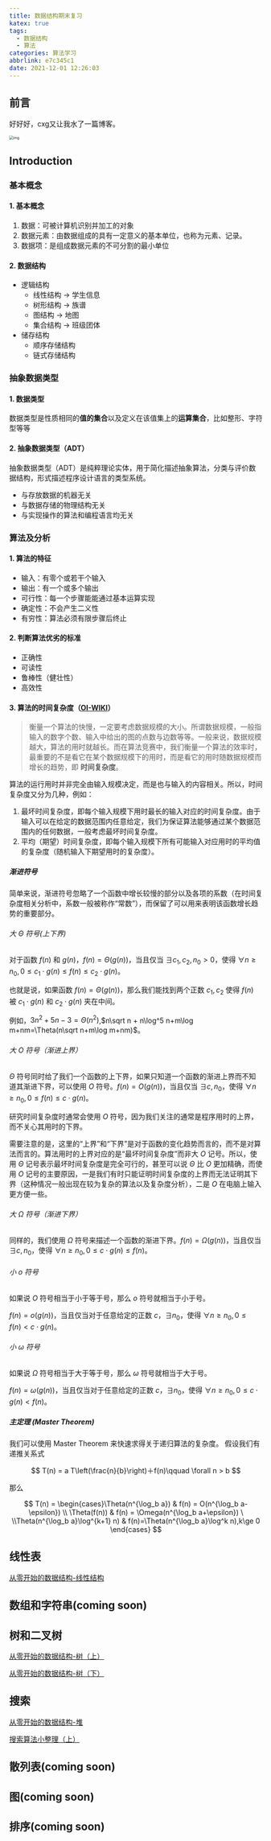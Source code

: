 ```yaml
---
title: 数据结构期末复习
katex: true
tags:
  - 数据结构
  - 算法
categories: 算法学习
abbrlink: e7c345c1
date: 2021-12-01 12:26:03
---
```


## 前言

好好好，cxg又让我水了一篇博客。

<img src="https://imgbed-1304793179.cos.ap-nanjing.myqcloud.com/typora/20211203005405.gif" alt="img" style="zoom:50%;" />

<!--MORE-->

## Introduction

### 基本概念

#### 1. 基本概念

1. 数据：可被计算机识别并加工的对象
2. 数据元素：由数据组成的具有一定意义的基本单位，也称为元素、记录。
3. 数据项：是组成数据元素的不可分割的最小单位

#### 2. 数据结构

+ 逻辑结构
  + 线性结构 -> 学生信息
  + 树形结构 -> 族谱
  + 图结构     -> 地图
  + 集合结构 -> 班级团体
+ 储存结构
  + 顺序存储结构 
  + 链式存储结构

### 抽象数据类型

#### 1. 数据类型

数据类型是性质相同的**值的集合**以及定义在该值集上的**运算集合**，比如整形、字符型等等

#### 2. 抽象数据类型（ADT）

抽象数据类型（ADT）是纯粹理论实体，用于简化描述抽象算法，分类与评价数据结构，形式描述程序设计语言的类型系统。

- 与存放数据的机器无关
- 与数据存储的物理结构无关
- 与实现操作的算法和编程语言均无关

### 算法及分析

#### 1. 算法的特征

+ 输入：有零个或若干个输入
+ 输出：有一个或多个输出
+ 可行性：每一个步骤能能通过基本运算实现
+ 确定性：不会产生二义性
+ 有穷性：算法必须有限步骤后终止

#### 2. 判断算法优劣的标准

+ 正确性
+ 可读性
+ 鲁棒性（健壮性）
+ 高效性

#### 3. 算法的时间复杂度（[OI-WIKI](https://oi-wiki.org/basic/complexity/#_4)）

>衡量一个算法的快慢，一定要考虑数据规模的大小。所谓数据规模，一般指输入的数字个数、输入中给出的图的点数与边数等等。一般来说，数据规模越大，算法的用时就越长。而在算法竞赛中，我们衡量一个算法的效率时，最重要的不是看它在某个数据规模下的用时，而是看它的用时随数据规模而增长的趋势，即 **时间复杂度**。

算法的运行用时并非完全由输入规模决定，而是也与输入的内容相关。所以，时间复杂度又分为几种，例如：

1. 最坏时间复杂度，即每个输入规模下用时最长的输入对应的时间复杂度。由于输入可以在给定的数据范围内任意给定，我们为保证算法能够通过某个数据范围内的任何数据，一般考虑最坏时间复杂度。
2. 平均（期望）时间复杂度，即每个输入规模下所有可能输入对应用时的平均值的复杂度（随机输入下期望用时的复杂度）。

##### 渐进符号

简单来说，渐进符号忽略了一个函数中增长较慢的部分以及各项的系数（在时间复杂度相关分析中，系数一般被称作“常数”），而保留了可以用来表明该函数增长趋势的重要部分。

###### 大 Θ 符号(上下界)

对于函数 $f(n)$ 和 $g(n)$，$f(n)=\Theta(g(n))$，当且仅当 $\exists c_1,c_2,n_0>0$，使得 $\forall n \ge n_0, 0\le c_1\cdot g(n)\le f(n) \le c_2\cdot g(n)$。

也就是说，如果函数 $f(n)=\Theta(g(n))$，那么我们能找到两个正数 $c_1, c_2$ 使得 $f(n)$ 被 $c_1\cdot g(n)$ 和 $c_2\cdot g(n)$ 夹在中间。

例如，$3n^2+5n-3=\Theta(n^2)$,$n\sqrt n + n\log^5 n+m\log m+nm=\Theta(n\sqrt n+m\log m+nm)$。

###### 大 O 符号（渐进上界）

$\Theta$ 符号同时给了我们一个函数的上下界，如果只知道一个函数的渐进上界而不知道其渐进下界，可以使用 $O$ 符号。$f(n)=O(g(n))$，当且仅当 $\exists c,n_0$，使得 $\forall n \ge n_0,0\le f(n)\le c\cdot g(n)$。

研究时间复杂度时通常会使用 $O$ 符号，因为我们关注的通常是程序用时的上界，而不关心其用时的下界。

需要注意的是，这里的“上界”和“下界”是对于函数的变化趋势而言的，而不是对算法而言的。算法用时的上界对应的是“最坏时间复杂度”而非大 $O$ 记号。所以，使用 $\Theta$ 记号表示最坏时间复杂度是完全可行的，甚至可以说 $\Theta$ 比 $O$ 更加精确，而使用 $O$ 记号的主要原因，一是我们有时只能证明时间复杂度的上界而无法证明其下界（这种情况一般出现在较为复杂的算法以及复杂度分析），二是 $O$ 在电脑上输入更方便一些。

###### 大 Ω 符号（渐进下界）

同样的，我们使用 $\Omega$ 符号来描述一个函数的渐进下界。$f(n)=\Omega(g(n))$，当且仅当 $\exists c,n_0$，使得 $\forall n \ge n_0,0\le c\cdot g(n)\le f(n)$。

###### 小 o 符号

如果说 $O$ 符号相当于小于等于号，那么 $o$ 符号就相当于小于号。

$f(n)=o(g(n))$，当且仅当对于任意给定的正数 $c$，$\exists n_0$，使得 $\forall n \ge n_0,0\le f(n)< c\cdot g(n)$。

###### 小 ω 符号

如果说 $\Omega$ 符号相当于大于等于号，那么 $\omega$ 符号就相当于大于号。

$f(n)=\omega(g(n))$，当且仅当对于任意给定的正数 $c$，$\exists n_0$，使得 $\forall n \ge n_0,0\le c\cdot g(n)< f(n)$。

##### 主定理 (Master Theorem)

我们可以使用 Master Theorem 来快速求得关于递归算法的复杂度。 假设我们有递推关系式

$$ T(n) = a T\left(\frac{n}{b}\right)＋f(n)\qquad \forall n > b $$

那么

$$ T(n) = \begin{cases}\Theta(n^{\log_b a}) & f(n) = O(n^{\log_b a-\epsilon}) \\ \Theta(f(n)) & f(n) = \Omega(n^{\log_b a+\epsilon}) \ \\Theta(n^{\log_b a}\log^{k+1} n) & f(n)=\Theta(n^{\log_b a}\log^k n),k\ge 0 \end{cases} $$

## 线性表

[从零开始的数据结构-线性结构](https://lapras.xyz/2021/03/28/c335c6ca.html)

## 数组和字符串(coming soon)

## 树和二叉树

[从零开始的数据结构-树（上）](https://lapras.xyz/2021/03/28/389e8dec.html)

[从零开始的数据结构-树（下）](https://lapras.xyz/2021/04/01/8022ea89.html)

## 搜索

[从零开始的数据结构-堆](https://lapras.xyz/2021/04/07/170718db.html)

[搜索算法小整理（上）](https://lapras.xyz/2021/10/24/db7ea760.html)

## 散列表(coming soon)

## 图(coming soon)

## 排序(coming soon)

